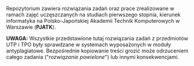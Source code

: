Repozytorium zawiera rozwiązania zadań oraz prace zrealizowane w ramach zajęć uczęszczanych na studiach pierwszego stopnia, kierunek informatyka na Polsko-Japońskiej Akademii Technik Komputerowych w Warszawie (**PJATK**).

**UWAGA:** Wszystkie przedstawione tutaj rozwiązania zadań z przedmiotów UTP i TPO były sprawdzane w systemach wyposażonych w moduły antyplagiatowe. Bezpośrednie kopiowanie treści grozić może odrzuceniem całego zadania ("<i>rozwiązanie powielone</i>") lub innymi konsekwencjami.
